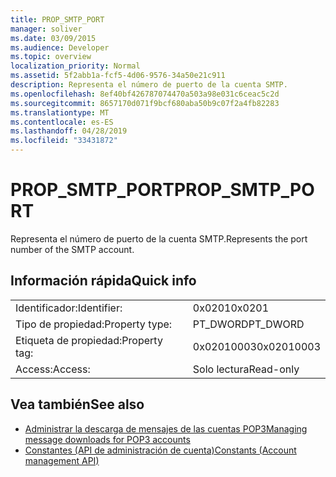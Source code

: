 ```yaml
---
title: PROP_SMTP_PORT
manager: soliver
ms.date: 03/09/2015
ms.audience: Developer
ms.topic: overview
localization_priority: Normal
ms.assetid: 5f2abb1a-fcf5-4d06-9576-34a50e21c911
description: Representa el número de puerto de la cuenta SMTP.
ms.openlocfilehash: 8ef40bf426787074470a503a98e031c6ceac5c2d
ms.sourcegitcommit: 8657170d071f9bcf680aba50b9c07f2a4fb82283
ms.translationtype: MT
ms.contentlocale: es-ES
ms.lasthandoff: 04/28/2019
ms.locfileid: "33431872"
---
```

# <a name="prop_smtp_port"></a><span data-ttu-id="92850-103">PROP_SMTP_PORT</span><span class="sxs-lookup"><span data-stu-id="92850-103">PROP_SMTP_PORT</span></span>

<span data-ttu-id="92850-104">Representa el número de puerto de la cuenta SMTP.</span><span class="sxs-lookup"><span data-stu-id="92850-104">Represents the port number of the SMTP account.</span></span>
  
## <a name="quick-info"></a><span data-ttu-id="92850-105">Información rápida</span><span class="sxs-lookup"><span data-stu-id="92850-105">Quick info</span></span>

|||
|:-----|:-----|
|<span data-ttu-id="92850-106">Identificador:</span><span class="sxs-lookup"><span data-stu-id="92850-106">Identifier:</span></span>  <br/> |<span data-ttu-id="92850-107">0x0201</span><span class="sxs-lookup"><span data-stu-id="92850-107">0x0201</span></span>  <br/> |
|<span data-ttu-id="92850-108">Tipo de propiedad:</span><span class="sxs-lookup"><span data-stu-id="92850-108">Property type:</span></span>  <br/> |<span data-ttu-id="92850-109">PT_DWORD</span><span class="sxs-lookup"><span data-stu-id="92850-109">PT_DWORD</span></span>  <br/> |
|<span data-ttu-id="92850-110">Etiqueta de propiedad:</span><span class="sxs-lookup"><span data-stu-id="92850-110">Property tag:</span></span>  <br/> |<span data-ttu-id="92850-111">0x02010003</span><span class="sxs-lookup"><span data-stu-id="92850-111">0x02010003</span></span>  <br/> |
|<span data-ttu-id="92850-112">Access:</span><span class="sxs-lookup"><span data-stu-id="92850-112">Access:</span></span>  <br/> |<span data-ttu-id="92850-113">Solo lectura</span><span class="sxs-lookup"><span data-stu-id="92850-113">Read-only</span></span>  <br/> |
   
## <a name="see-also"></a><span data-ttu-id="92850-114">Vea también</span><span class="sxs-lookup"><span data-stu-id="92850-114">See also</span></span>

- [<span data-ttu-id="92850-115">Administrar la descarga de mensajes de las cuentas POP3</span><span class="sxs-lookup"><span data-stu-id="92850-115">Managing message downloads for POP3 accounts</span></span>](managing-message-downloads-for-pop3-accounts.md) 
- [<span data-ttu-id="92850-116">Constantes (API de administración de cuenta)</span><span class="sxs-lookup"><span data-stu-id="92850-116">Constants (Account management API)</span></span>](constants-account-management-api.md)

